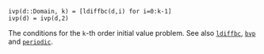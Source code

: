 ```
ivp(d::Domain, k) = [ldiffbc(d,i) for i=0:k-1]
ivp(d) = ivp(d,2)
```

The conditions for the `k`-th order initial value problem. See also [`ldiffbc`](@ref), [`bvp`](@ref) and [`periodic`](@ref).
